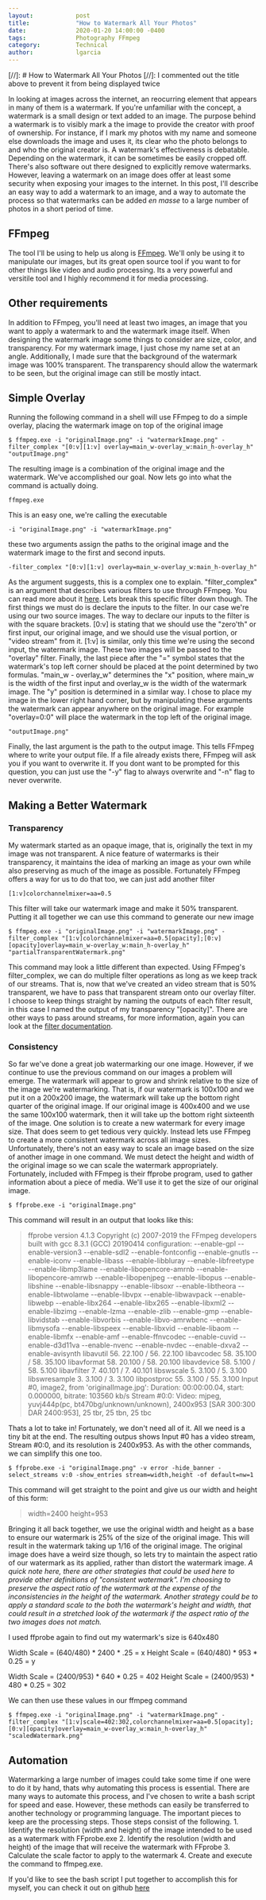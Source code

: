 ```yaml
---
layout:            post
title:             "How to Watermark All Your Photos"
date:              2020-01-20 14:00:00 -0400
tags:              Photography FFmpeg
category:          Technical
author:            lgarcia
---
```


[//]: # How to Watermark All Your Photos
[//]: I commented out the title above to prevent it from being displayed twice

In looking at images across the internet, an reocurring element that appears in many of them is a watermark. If you're unfamiliar with the concept, a watermark is a small design or text added to an image. The purpose behind a watermark is to visibly mark a the image to provide the creator with proof of ownership. For instance, if I mark my photos with my name and someone else downloads the image and uses it, its clear who the photo belongs to and who the original creator is. A watermark's effectiveness is debatable. Depending on the watermark, it can be sometimes be easily cropped off. There's also software out there designed to explicitly remove watermarks. However, leaving a watermark on an image does offer at least some security when exposing your images to the internet. In this post, I'll describe an easy way to add a watermark to an image, and a way to automate the process so that watermarks can be added _en masse_ to a large number of photos in a short period of time.

## FFmpeg

The tool I'll be using to help us along is [FFmpeg](https://ffmpeg.org/). We'll only be using it to manipulate our images, but its great open source tool if you want to for other things like video and audio processing. Its a very powerful and versitile tool and I highly recommend it for media processing.

## Other requirements

In addition to FFmpeg, you'll need at least two images, an image that you want to apply a watermark to and the watermark image itself. When designing the watermark image some things to consider are size, color, and transparency. For my watermark image, I just chose my name set at an angle. Additionally, I made sure that the background of the watermark image was 100% transparent. The transparency should allow the watermark to be seen, but the original image can still be mostly intact.

## Simple Overlay

Running the following command in a shell will use FFmpeg to do a simple overlay, placing the watermark image on top of the original image

    $ ffmpeg.exe -i "originalImage.png" -i "watermarkImage.png" -filter_complex "[0:v][1:v] overlay=main_w-overlay_w:main_h-overlay_h" "outputImage.png"

The resulting image is a combination of the original image and the watermark. We've accomplished our goal. Now lets go into what the command is actually doing.

    ffmpeg.exe

This is an easy one, we're calling the executable

    -i "originalImage.png" -i "watermarkImage.png"
    
these two arguments assign the paths to the original image and the watermark image to the first and second inputs. 

    -filter_complex "[0:v][1:v] overlay=main_w-overlay_w:main_h-overlay_h"

As the argument suggests, this is a complex one to explain. "filter_complex" is an argument that describes various filters to use through FFmpeg. You can read more about it [here](https://ffmpeg.org/ffmpeg-filters.html#Description). Lets break this specific filter down though. The first things we must do is declare the inputs to the filter. In our case we're using our two source images. The way to declare our inputs to the filter is with the square brackets. \[0:v] is stating that we should use the "zero'th" or first input, our original image, and we should use the visual portion, or "video stream" from it. \[1:v] is similar, only this time we're using the second input, the watermark image. These two images will be passed to the "overlay" filter. Finally, the last piece after the "=" symbol states that the watermark's top left corner should be placed at the point determined by two formulas. "main_w - overlay_w" determines the "x" position, where main_w is the width of the first input and overlay_w is the width of the watermark image. The "y" position is determined in a similar way. I chose to place my image in the lower right hand corner, but by manipulating these arguments the watermark can appear anywhere on the original image. For example "overlay=0:0" will place the watermark in the top left of the original image.

    "outputImage.png"

Finally, the last argument is the path to the output image. This tells FFmpeg where to write your output file. If a file already exists there, FFmpeg will ask you if you want to overwrite it. If you dont want to be prompted for this question, you can just use the "-y" flag to always overwrite and "-n" flag to never overwrite.

## Making a Better Watermark

### Transparency

My watermark started as an opaque image, that is, originally the text in my image was not transparent. A nice feature of watermarks is their transparency, it maintains the idea of marking an image as your own while also preserving as much of the image as possible. Fortunately FFmpeg offers a way for us to do that too, we can just add another filter

    [1:v]colorchannelmixer=aa=0.5

This filter will take our watermark image and make it 50% transparent. Putting it all together we can use this command to generate our new image

    $ ffmpeg.exe -i "originalImage.png" -i "watermarkImage.png" -filter_complex "[1:v]colorchannelmixer=aa=0.5[opacity];[0:v][opacity]overlay=main_w-overlay_w:main_h-overlay_h" "partialTransparentWatermark.png"

This command may look a little different than expected. Using FFmpeg's filter_complex, we can do multiple filter operations as long as we keep track of our streams. That is, now that we've created an video stream that is 50% transparent, we have to pass that transparent stream onto our overlay filter. I choose to keep things straight by naming the outputs of each filter result, in this case I named the output of my transparency "\[opacity]". There are other ways to pass around streams, for more information, again you can look at the [filter documentation](https://ffmpeg.org/ffmpeg-filters.html#Description).

### Consistency

So far we've done a great job watermarking our one image. However, if we continue to use the previous command on our images a problem will emerge. The watermark will appear to grow and shrink relative to the size of the image we're watermarking. That is, if our watermark is 100x100 and we put it on a 200x200 image, the watermark will take up the bottom right quarter of the original image. If our original image is 400x400 and we use the same 100x100 watermark, then it will take up the bottom right sixteenth of the image. One solution is to create a new watermark for every image size. That does seem to get tedious very quickly. Instead lets use FFmpeg to create a more consistent watermark across all image sizes. Unfortunately, there's not an easy way to scale an image based on the size of another image in one command. We must detect the height and width of the original image so we can scale the watermark appropriately. Fortunately, included with FFmpeg is their ffprobe program, used to gather information about a piece of media. We'll use it to get the size of our original image.

    $ ffprobe.exe -i "originalImage.png" 
    
This command will result in an output that looks like this:

> ffprobe version 4.1.3 Copyright (c) 2007-2019 the FFmpeg developers
>  built with gcc 8.3.1 (GCC) 20190414
>  configuration: --enable-gpl --enable-version3 --enable-sdl2 --enable-fontconfig --enable-gnutls --enable-iconv --enable-libass --enable-libbluray --enable-libfreetype --enable-libmp3lame --enable-libopencore-amrnb --enable-libopencore-amrwb --enable-libopenjpeg --enable-libopus --enable-libshine --enable-libsnappy --enable-libsoxr --enable-libtheora --enable-libtwolame --enable-libvpx --enable-libwavpack --enable-libwebp --enable-libx264 --enable-libx265 --enable-libxml2 --enable-libzimg --enable-lzma --enable-zlib --enable-gmp --enable-libvidstab --enable-libvorbis --enable-libvo-amrwbenc --enable-libmysofa --enable-libspeex --enable-libxvid --enable-libaom --enable-libmfx --enable-amf --enable-ffnvcodec --enable-cuvid --enable-d3d11va --enable-nvenc --enable-nvdec --enable-dxva2 --enable-avisynth
>  libavutil      56. 22.100 / 56. 22.100
>  libavcodec     58. 35.100 / 58. 35.100
>  libavformat    58. 20.100 / 58. 20.100
>  libavdevice    58.  5.100 / 58.  5.100
>  libavfilter     7. 40.101 /  7. 40.101
>  libswscale      5.  3.100 /  5.  3.100
>  libswresample   3.  3.100 /  3.  3.100
>  libpostproc    55.  3.100 / 55.  3.100
>Input #0, image2, from 'originalImage.jpg':
>  Duration: 00:00:00.04, start: 0.000000, bitrate: 103560 kb/s
>    Stream #0:0: Video: mjpeg, yuvj444p(pc, bt470bg/unknown/unknown), 2400x953 [SAR 300:300 DAR 2400:953], 25 tbr, 25 tbn, 25 tbc

Thats a lot to take in! Fortunately, we don't need all of it. All we need is a tiny bit at the end. The resulting outpus shows Input #0 has a video stream, Stream #0:0, and its resolution is 2400x953. As with the other commands, we can simplify this one too.

    $ ffprobe.exe -i "originalImage.png" -v error -hide_banner -select_streams v:0 -show_entries stream=width,height -of default=nw=1

This command will get straight to the point and give us our width and height of this form:

>width=2400
>height=953

Bringing it all back together, we use the original width and height as a base to ensure our watermark is 25% of the size of the original image. This will result in the watermark taking up 1/16 of the original image. The original image does have a weird size though, so lets try to maintain the aspect ratio of our watermark as its applied, rather than distort the watermark image. _A quick note here, there are other strategies that could be used here to provide other definitions of "consistent watermark". I'm choosing to preserve the aspect ratio of the watermark at the expense of the inconsistencies in the height of the watermark. Another strategy could be to apply a standard scale to the both the watermark's height and width, that could result in a stretched look of the watermark if the aspect ratio of the two images does not match._

I used ffprobe again to find out my watermark's size is 640x480

Width Scale  = (640/480) * 2400 * .25 = x
Height Scale = (640/480) * 953 * 0.25 = y

Width Scale  = (2400/953) * 640 * 0.25 = 402
Height Scale = (2400/953) * 480 * 0.25 = 302

We can then use these values in our ffmpeg command

    $ ffmpeg.exe -i "originalImage.png" -i "watermarkImage.png" -filter_complex "[1:v]scale=402:302,colorchannelmixer=aa=0.5[opacity];[0:v][opacity]overlay=main_w-overlay_w:main_h-overlay_h" "scaledWatermark.png"

## Automation

Watermarking a large number of images could take some time if one were to do it by hand, thats why automating this process is essential. There are many ways to automate this process, and I've chosen to write a bash script for speed and ease. However, these methods can easily be transferred to another technology or programming language. The important pieces to keep are the processing steps. Those steps consist of the following.
    1. Identify the resolution (width and height) of the image intended to be used as a watermark with FFprobe.exe
    2. Identify the resolution (width and height) of the image that will receive the watermark with FFprobe
    3. Calculate the scale factor to apply to the watermark
    4. Create and execute the command to ffmpeg.exe.
        

If you'd like to see the bash script I put together to accomplish this for myself, you can check it out on github [here](https://github.com/lgarcia2/ImageWatermarking)



